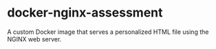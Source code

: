 # docker-nginx-assessment
A custom Docker image that serves a personalized HTML file using the NGINX web server.
